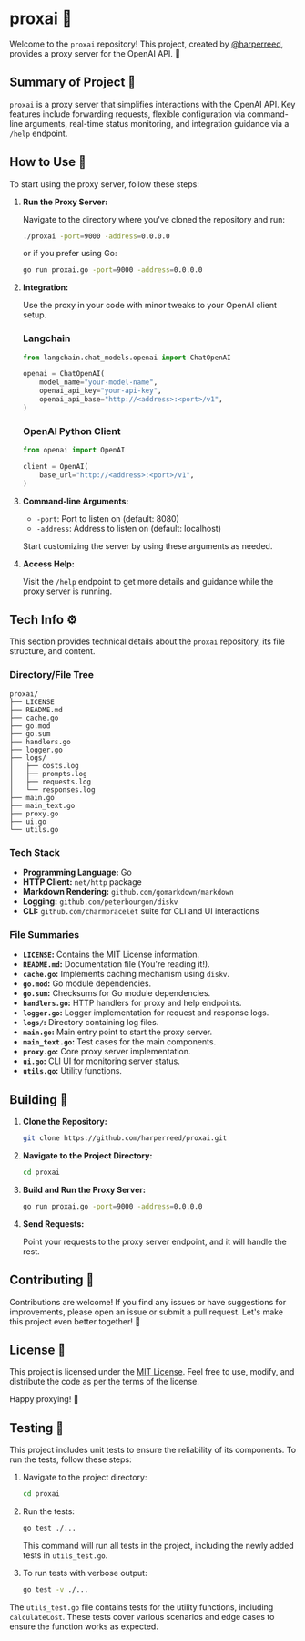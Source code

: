 # proxai 🐨

Welcome to the `proxai` repository! This project, created by [@harperreed](https://github.com/harperreed), provides a proxy server for the OpenAI API. 🚀

## Summary of Project 📜

`proxai` is a proxy server that simplifies interactions with the OpenAI API. Key features include forwarding requests, flexible configuration via command-line arguments, real-time status monitoring, and integration guidance via a `/help` endpoint.

## How to Use 🤖

To start using the proxy server, follow these steps:

1. **Run the Proxy Server:**

    Navigate to the directory where you've cloned the repository and run:

    ```sh
    ./proxai -port=9000 -address=0.0.0.0
    ```

    or if you prefer using Go:

    ```sh
    go run proxai.go -port=9000 -address=0.0.0.0
    ```

2. **Integration:**

   Use the proxy in your code with minor tweaks to your OpenAI client setup.

    ### Langchain

    ```python
    from langchain.chat_models.openai import ChatOpenAI

    openai = ChatOpenAI(
        model_name="your-model-name",
        openai_api_key="your-api-key",
        openai_api_base="http://<address>:<port>/v1",
    )
    ```

    ### OpenAI Python Client

    ```python
    from openai import OpenAI

    client = OpenAI(
        base_url="http://<address>:<port>/v1",
    )
    ```

3. **Command-line Arguments:**

    - `-port`: Port to listen on (default: 8080)
    - `-address`: Address to listen on (default: localhost)

    Start customizing the server by using these arguments as needed.

4. **Access Help:**

   Visit the `/help` endpoint to get more details and guidance while the proxy server is running.

## Tech Info ⚙️

This section provides technical details about the `proxai` repository, its file structure, and content.

### Directory/File Tree

```
proxai/
├── LICENSE
├── README.md
├── cache.go
├── go.mod
├── go.sum
├── handlers.go
├── logger.go
├── logs/
│   ├── costs.log
│   ├── prompts.log
│   ├── requests.log
│   └── responses.log
├── main.go
├── main_text.go
├── proxy.go
├── ui.go
└── utils.go
```

### Tech Stack

- **Programming Language:** Go
- **HTTP Client:** `net/http` package
- **Markdown Rendering:** `github.com/gomarkdown/markdown`
- **Logging:** `github.com/peterbourgon/diskv`
- **CLI:** `github.com/charmbracelet` suite for CLI and UI interactions

### File Summaries

- **`LICENSE`:** Contains the MIT License information.
- **`README.md`:** Documentation file (You're reading it!).
- **`cache.go`:** Implements caching mechanism using `diskv`.
- **`go.mod`:** Go module dependencies.
- **`go.sum`:** Checksums for Go module dependencies.
- **`handlers.go`:** HTTP handlers for proxy and help endpoints.
- **`logger.go`:** Logger implementation for request and response logs.
- **`logs/`:** Directory containing log files.
- **`main.go`:** Main entry point to start the proxy server.
- **`main_text.go`:** Test cases for the main components.
- **`proxy.go`:** Core proxy server implementation.
- **`ui.go`:** CLI UI for monitoring server status.
- **`utils.go`:** Utility functions.

## Building 🚀

1. **Clone the Repository:**

    ```sh
    git clone https://github.com/harperreed/proxai.git
    ```

2. **Navigate to the Project Directory:**

    ```sh
    cd proxai
    ```

3. **Build and Run the Proxy Server:**

    ```sh
    go run proxai.go -port=9000 -address=0.0.0.0
    ```

4. **Send Requests:**

    Point your requests to the proxy server endpoint, and it will handle the rest.

## Contributing 🤝

Contributions are welcome! If you find any issues or have suggestions for improvements, please open an issue or submit a pull request. Let's make this project even better together! 💪

## License 📜

This project is licensed under the [MIT License](https://github.com/harperreed/proxai/blob/main/LICENSE). Feel free to use, modify, and distribute the code as per the terms of the license.

Happy proxying! 🎉

## Testing 🧪

This project includes unit tests to ensure the reliability of its components. To run the tests, follow these steps:

1. Navigate to the project directory:

    ```sh
    cd proxai
    ```

2. Run the tests:

    ```sh
    go test ./...
    ```

   This command will run all tests in the project, including the newly added tests in `utils_test.go`.

3. To run tests with verbose output:

    ```sh
    go test -v ./...
    ```

The `utils_test.go` file contains tests for the utility functions, including `calculateCost`. These tests cover various scenarios and edge cases to ensure the function works as expected.
